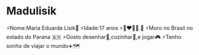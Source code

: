 # Madulisik
⚡️Nome:Maria Eduarda Lisik👾
⚡️Idade:17 anos
⚡️👩‍❤️‍💋‍👨.💍
⚡️Moro no Brasil no estado do Parana 🇧🇷
⚡️Gosto desenhar🎨,cozinhar🥪,e jogar🎮
⚡️Tenho sonho de viajar o mundo✈️🗺
